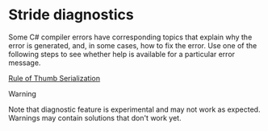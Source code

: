 # Stride diagnostics

Some C# compiler errors have corresponding topics that explain why the error is generated, and, in some cases, how to fix the error. Use one of the following steps to see whether help is available for a particular error message.

[Rule of Thumb Serialization](https://github.com/stride3d/stride-docs/blob/master/en/manual/scripts/serialization.md#rule-of-thumb)

> [!WARNING]
> Note that diagnostic feature is experimental and may not work as expected.
> Warnings may contain solutions that don't work yet.